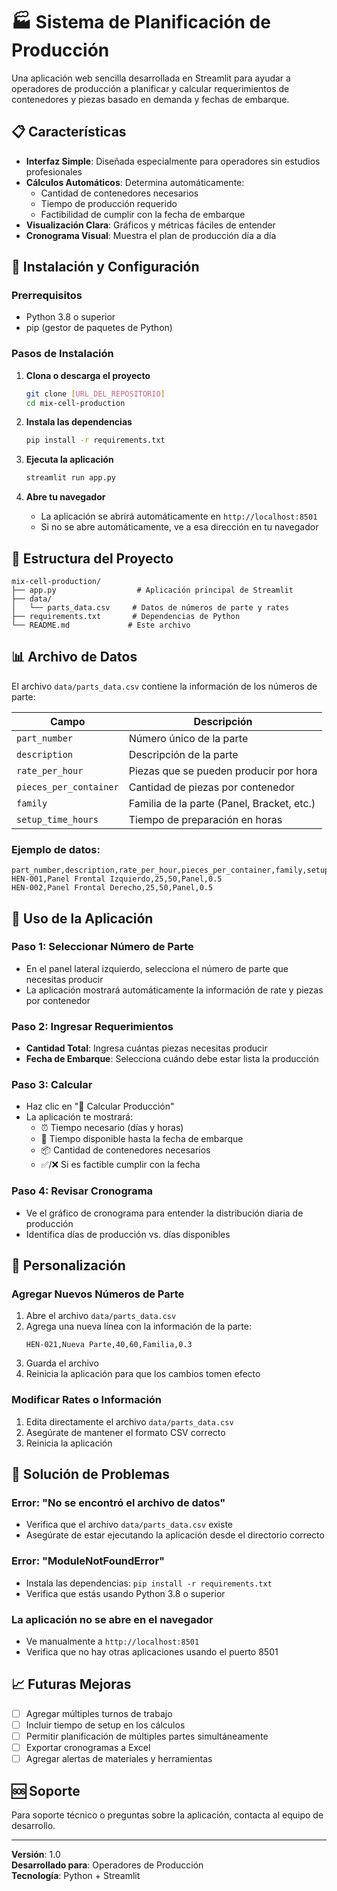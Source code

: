 # 🏭 Sistema de Planificación de Producción

Una aplicación web sencilla desarrollada en Streamlit para ayudar a operadores de producción a planificar y calcular requerimientos de contenedores y piezas basado en demanda y fechas de embarque.

## 📋 Características

- **Interfaz Simple**: Diseñada especialmente para operadores sin estudios profesionales
- **Cálculos Automáticos**: Determina automáticamente:
  - Cantidad de contenedores necesarios
  - Tiempo de producción requerido
  - Factibilidad de cumplir con la fecha de embarque
- **Visualización Clara**: Gráficos y métricas fáciles de entender
- **Cronograma Visual**: Muestra el plan de producción día a día

## 🚀 Instalación y Configuración

### Prerrequisitos
- Python 3.8 o superior
- pip (gestor de paquetes de Python)

### Pasos de Instalación

1. **Clona o descarga el proyecto**
   ```bash
   git clone [URL_DEL_REPOSITORIO]
   cd mix-cell-production
   ```

2. **Instala las dependencias**
   ```bash
   pip install -r requirements.txt
   ```

3. **Ejecuta la aplicación**
   ```bash
   streamlit run app.py
   ```

4. **Abre tu navegador**
   - La aplicación se abrirá automáticamente en `http://localhost:8501`
   - Si no se abre automáticamente, ve a esa dirección en tu navegador

## 📁 Estructura del Proyecto

```
mix-cell-production/
├── app.py                  # Aplicación principal de Streamlit
├── data/
│   └── parts_data.csv     # Datos de números de parte y rates
├── requirements.txt       # Dependencias de Python
└── README.md             # Este archivo
```

## 📊 Archivo de Datos

El archivo `data/parts_data.csv` contiene la información de los números de parte:

| Campo | Descripción |
|-------|-------------|
| `part_number` | Número único de la parte |
| `description` | Descripción de la parte |
| `rate_per_hour` | Piezas que se pueden producir por hora |
| `pieces_per_container` | Cantidad de piezas por contenedor |
| `family` | Familia de la parte (Panel, Bracket, etc.) |
| `setup_time_hours` | Tiempo de preparación en horas |

### Ejemplo de datos:
```csv
part_number,description,rate_per_hour,pieces_per_container,family,setup_time_hours
HEN-001,Panel Frontal Izquierdo,25,50,Panel,0.5
HEN-002,Panel Frontal Derecho,25,50,Panel,0.5
```

## 🎯 Uso de la Aplicación

### Paso 1: Seleccionar Número de Parte
- En el panel lateral izquierdo, selecciona el número de parte que necesitas producir
- La aplicación mostrará automáticamente la información de rate y piezas por contenedor

### Paso 2: Ingresar Requerimientos
- **Cantidad Total**: Ingresa cuántas piezas necesitas producir
- **Fecha de Embarque**: Selecciona cuándo debe estar lista la producción

### Paso 3: Calcular
- Haz clic en "🔄 Calcular Producción"
- La aplicación te mostrará:
  - ⏰ Tiempo necesario (días y horas)
  - 📅 Tiempo disponible hasta la fecha de embarque
  - 📦 Cantidad de contenedores necesarios
  - ✅/❌ Si es factible cumplir con la fecha

### Paso 4: Revisar Cronograma
- Ve el gráfico de cronograma para entender la distribución diaria de producción
- Identifica días de producción vs. días disponibles

## 🔧 Personalización

### Agregar Nuevos Números de Parte
1. Abre el archivo `data/parts_data.csv`
2. Agrega una nueva línea con la información de la parte:
   ```csv
   HEN-021,Nueva Parte,40,60,Familia,0.3
   ```
3. Guarda el archivo
4. Reinicia la aplicación para que los cambios tomen efecto

### Modificar Rates o Información
1. Edita directamente el archivo `data/parts_data.csv`
2. Asegúrate de mantener el formato CSV correcto
3. Reinicia la aplicación

## 🚨 Solución de Problemas

### Error: "No se encontró el archivo de datos"
- Verifica que el archivo `data/parts_data.csv` existe
- Asegúrate de estar ejecutando la aplicación desde el directorio correcto

### Error: "ModuleNotFoundError"
- Instala las dependencias: `pip install -r requirements.txt`
- Verifica que estás usando Python 3.8 o superior

### La aplicación no se abre en el navegador
- Ve manualmente a `http://localhost:8501`
- Verifica que no hay otras aplicaciones usando el puerto 8501

## 📈 Futuras Mejoras

- [ ] Agregar múltiples turnos de trabajo
- [ ] Incluir tiempo de setup en los cálculos
- [ ] Permitir planificación de múltiples partes simultáneamente
- [ ] Exportar cronogramas a Excel
- [ ] Agregar alertas de materiales y herramientas

## 🆘 Soporte

Para soporte técnico o preguntas sobre la aplicación, contacta al equipo de desarrollo.

---

**Versión**: 1.0  
**Desarrollado para**: Operadores de Producción  
**Tecnología**: Python + Streamlit